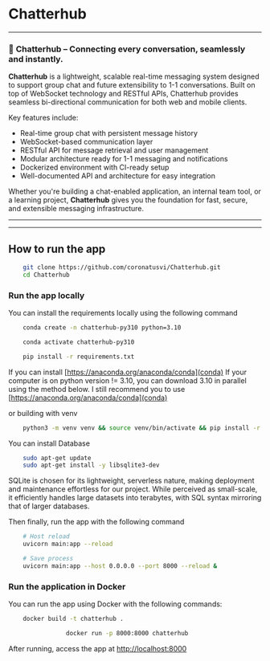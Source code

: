 # Chatterhub

---

### 🔷 **Chatterhub – Connecting every conversation, seamlessly and instantly.**

**Chatterhub** is a lightweight, scalable real-time messaging system designed to support group chat and future extensibility to 1-1 conversations. Built on top of WebSocket technology and RESTful APIs, Chatterhub provides seamless bi-directional communication for both web and mobile clients.

Key features include:

- Real-time group chat with persistent message history
- WebSocket-based communication layer
- RESTful API for message retrieval and user management
- Modular architecture ready for 1-1 messaging and notifications
- Dockerized environment with CI-ready setup
- Well-documented API and architecture for easy integration

Whether you're building a chat-enabled application, an internal team tool, or a learning project, **Chatterhub** gives you the foundation for fast, secure, and extensible messaging infrastructure.

---

---

## How to run the app

```bash
    git clone https://github.com/coronatusvi/Chatterhub.git
    cd Chatterhub
```

### Run the app locally

You can install the requirements locally using the following command

```bash
    conda create -n chatterhub-py310 python=3.10

    conda activate chatterhub-py310

    pip install -r requirements.txt
```

If you can install [https://anaconda.org/anaconda/conda](conda)
If your computer is on python version != 3.10, you can download 3.10 in parallel using the method below. I still recommend you to use [https://anaconda.org/anaconda/conda](conda)

or building with venv

```bash
    python3 -m venv venv && source venv/bin/activate && pip install -r requirements.txt
```

You can install Database

```bash
    sudo apt-get update
    sudo apt-get install -y libsqlite3-dev
```

SQLite is chosen for its lightweight, serverless nature, making deployment and maintenance effortless for our project. While perceived as small-scale, it efficiently handles large datasets into terabytes, with SQL syntax mirroring that of larger databases.

Then finally, run the app with the following command

```bash
    # Host reload
    uvicorn main:app --reload

    # Save process
    uvicorn main:app --host 0.0.0.0 --port 8000 --reload &
```

### Run the application in Docker

You can run the app using Docker with the following commands:

```bash
    docker build -t chatterhub .
```

```bash
                docker run -p 8000:8000 chatterhub
```

After running, access the app at [http://localhost:8000](http://127.0.0.1:8000)
